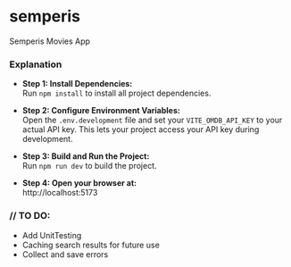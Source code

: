 # semperis
Semperis Movies App


### Explanation

- **Step 1: Install Dependencies:**  
  Run `npm install` to install all project dependencies.

- **Step 2: Configure Environment Variables:**  
  Open the `.env.development` file and set your `VITE_OMDB_API_KEY` to your actual API key. This lets your project access your API key during development.

- **Step 3: Build and Run the Project:**  
  Run `npm run dev` to build the project.

- **Step 4: Open your browser at:**  
  http://localhost:5173

### // TO DO:

- Add UnitTesting
- Caching search results for future use  
- Collect and save errors

